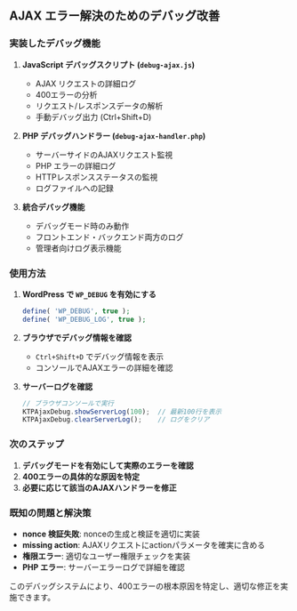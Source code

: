 ## AJAX エラー解決のためのデバッグ改善

### 実装したデバッグ機能

1. **JavaScript デバッグスクリプト (`debug-ajax.js`)**
   - AJAX リクエストの詳細ログ
   - 400エラーの分析
   - リクエスト/レスポンスデータの解析
   - 手動デバッグ出力 (Ctrl+Shift+D)

2. **PHP デバッグハンドラー (`debug-ajax-handler.php`)**
   - サーバーサイドのAJAXリクエスト監視
   - PHP エラーの詳細ログ
   - HTTPレスポンスステータスの監視
   - ログファイルへの記録

3. **統合デバッグ機能**
   - デバッグモード時のみ動作
   - フロントエンド・バックエンド両方のログ
   - 管理者向けログ表示機能

### 使用方法

1. **WordPress で `WP_DEBUG` を有効にする**
   ```php
   define( 'WP_DEBUG', true );
   define( 'WP_DEBUG_LOG', true );
   ```

2. **ブラウザでデバッグ情報を確認**
   - `Ctrl+Shift+D` でデバッグ情報を表示
   - コンソールでAJAXエラーの詳細を確認

3. **サーバーログを確認**
   ```javascript
   // ブラウザコンソールで実行
   KTPAjaxDebug.showServerLog(100);  // 最新100行を表示
   KTPAjaxDebug.clearServerLog();    // ログをクリア
   ```

### 次のステップ

1. **デバッグモードを有効にして実際のエラーを確認**
2. **400エラーの具体的な原因を特定**
3. **必要に応じて該当のAJAXハンドラーを修正**

### 既知の問題と解決策

- **nonce 検証失敗**: nonceの生成と検証を適切に実装
- **missing action**: AJAXリクエストにactionパラメータを確実に含める
- **権限エラー**: 適切なユーザー権限チェックを実装
- **PHP エラー**: サーバーエラーログで詳細を確認

このデバッグシステムにより、400エラーの根本原因を特定し、適切な修正を実施できます。
